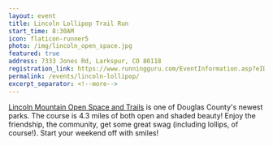 ```yaml
---
layout: event
title: Lincoln Lollipop Trail Run
start_time: 8:30AM
icon: flaticon-runner5
photo: /img/lincoln_open_space.jpg
featured: true
address: 7333 Jones Rd, Larkspur, CO 80118
registration_link: https://www.runningguru.com/EventInformation.asp?eID=16662&SourceCode=Tab
permalink: /events/lincoln-lollipop/
excerpt_separator: <!--more-->
---
```


[Lincoln Mountain Open Space and Trails](http://www.douglas.co.us/dcoutdoors/openspace-properties/lincoln-mountain-open-space/) is one of Douglas County's newest parks. The course is 4.3 miles of both open and shaded beauty! Enjoy the friendship, the community, get some great swag (including lollips, of course!). Start your weekend off with smiles!
<!--more-->
